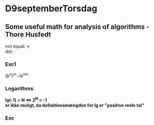 # D9septemberTorsdag
## Some useful math for analysis of algorithms - Thore Husfedt
not equal: &ne;</br>
dot: &#8729;</br>
### Exc1
(b<sup>n</sup>)<sup>m</sup>   =b<sup>nm</sup>
### Logarithms 
<b>lg(-1) = N <=> 2<sup>N</sup> = -1 </br> 
er ikke muligt, da definitionsmængden for lg er "positive reele tal"
### Exc
